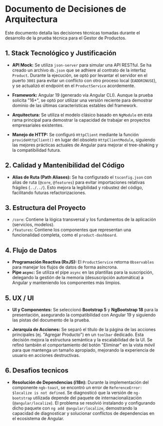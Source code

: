 # Documento de Decisiones de Arquitectura

Este documento detalla las decisiones técnicas tomadas durante el desarrollo de la prueba técnica para el Gestor de Productos.

## 1. Stack Tecnológico y Justificación

- **API Mock:** Se utiliza `json-server` para simular una API RESTful. Se ha creado un archivo `db.json` que se adhiere al contrato de la interfaz `Product`. Durante la ejecución, se optó por levantar el servidor en el puerto `3001` para evitar un conflicto con otro proceso local (`EADDRINUSE`), y se actualizó el endpoint en el `ProductService` acordemente.

- **Framework:** Angular 19 (generado vía Angular CLI). Aunque la prueba solicita "16+", se optó por utilizar una versión reciente para demostrar dominio de las últimas características estables del framework.

- **Arquitectura:** Se utiliza el modelo clásico basado en `NgModule` en esta rama principal para demostrar la capacidad de trabajar en proyectos empresariales existentes.

- **Manejo de HTTP:** Se configuró `HttpClient` mediante la función `provideHttpClient()` en lugar del obsoleto `HttpClientModule`, siguiendo las mejores prácticas actuales de Angular para mejorar el tree-shaking y la compatibilidad futura.

## 2. Calidad y Mantenibilidad del Código

- **Alias de Ruta (Path Aliases):** Se ha configurado el `tsconfig.json` con alias de ruta (`@core`, `@features`) para evitar importaciones relativas frágiles (`../../`). Esto mejora la legibilidad y robustez del código, facilitando futuras refactorizaciones.

## 3. Estructura del Proyecto

- `/core`: Contiene la lógica transversal y los fundamentos de la aplicación (servicios, modelos).
- `/features`: Contiene los componentes que representan una funcionalidad completa, como el `product-dashboard`.

## 4. Flujo de Datos

- **Programación Reactiva (RxJS):** El `ProductService` retorna `Observables` para manejar los flujos de datos de forma asíncrona.
- **Pipe `async`:** Se utiliza el pipe `async` en las plantillas para la suscripción, delegando la gestión de la memoria (desuscripción automática) a Angular y manteniendo los componentes más limpios.

## 5. UX / UI

- **UI y Componentes:** Se seleccionó **Bootstrap 5** y **NgBootstrap 18** para la presentación, asegurando la compatibilidad con Angular 19 y siguiendo las pistas del documento de la prueba.

- **Jerarquía de Acciones:** Se separó el título de la página de las acciones principales (ej. "Agregar Producto") en un `toolbar` dedicado. Esta decisión mejora la estructura semántica y la escalabilidad de la UI. Se refinó también el comportamiento del botón "Eliminar" en la vista móvil para que mantenga un tamaño apropiado, mejorando la experiencia de usuario en acciones destructivas.

## 6. Desafios tecnicos

- **Resolución de Dependencias (i18n):** Durante la implementación del componente `ngb-toast`, se encontró un error de `ReferenceError: $localize is not defined`. Se diagnosticó que la versión de `ng-bootstrap` utilizada depende del paquete de internacionalización (`@angular/localize`). El problema se resolvió instalando y configurando dicho paquete con `ng add @angular/localize`, demostrando la capacidad de diagnosticar y solucionar conflictos de dependencias en el ecosistema de Angular.
